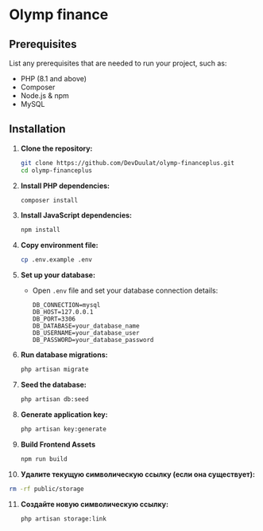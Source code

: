 

# Olymp finance

## Prerequisites

List any prerequisites that are needed to run your project, such as:
- PHP (8.1 and above)
- Composer
- Node.js & npm
- MySQL

## Installation

1. **Clone the repository:**

   ```bash
   git clone https://github.com/DevDuulat/olymp-financeplus.git
   cd olymp-financeplus
   ```

2. **Install PHP dependencies:**

   ```bash
   composer install
   ```

3. **Install JavaScript dependencies:**

   ```bash
   npm install
   ```

4. **Copy environment file:**

   ```bash
   cp .env.example .env
   ```

5. **Set up your database:**

    - Open `.env` file and set your database connection details:
      ```
      DB_CONNECTION=mysql
      DB_HOST=127.0.0.1
      DB_PORT=3306
      DB_DATABASE=your_database_name
      DB_USERNAME=your_database_user
      DB_PASSWORD=your_database_password
      ```

6. **Run database migrations:**

   ```bash
   php artisan migrate
   ```

7. **Seed the database:**

   ```bash
   php artisan db:seed
   ```

8. **Generate application key:**

   ```bash
   php artisan key:generate
   ``` 

9. **Build Frontend Assets**

    ```bash
   npm run build
   ```
10. **Удалите текущую символическую ссылку (если она существует):**

   ```bash
   rm -rf public/storage
   ```
11. **Создайте новую символическую ссылку:**

    ```bash
    php artisan storage:link
    ```


